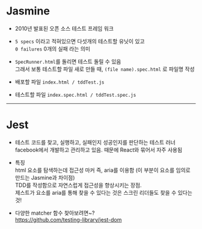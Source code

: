 # Jasmine
* 2010년 발표된 오픈 소스 테스트 프레임 워크 
* `5 specs` 이라고 적혀있으면 다섯개의 테스트할 유닛이 있고   
`0 failures` 0개의 실패 라는 의미

* `SpecRunner.html`를 돌리면 테스트 돌릴 수 있음   
그래서 보통 테스트할 파일 새로 만들 때, `(file name).spec.html` 로 파일명 작성   

* 배포할 파일 `index.html / tddTest.js`
* 테스트할 파일 `index.spec.html / tddTest.spec.js`

----

# Jest
* 테스트 코드를 찾고, 실행하고, 실패인지 성공인지를 판단하는 테스트 러너   
facebook에서 개발하고 관리하고 있음. 때문에 React와 묶어서 자주 사용됨   

* 특징   
html 요소를 탐색하는데 접근성 마커 즉, aria를 이용함 (이 부분이 요소를 임의로 만드는 Jasmine과 차이점)   
TDD를 작성함으로 자연스럽게 접근성을 향상시키는 장점.   
제스트가 요소를 aria를 통해 찾을 수 있다는 것은 스크린 리더들도 찾을 수 있다는 것!   

* 다양한 matcher 함수 찾아보려면~?   
https://github.com/testing-library/jest-dom   
